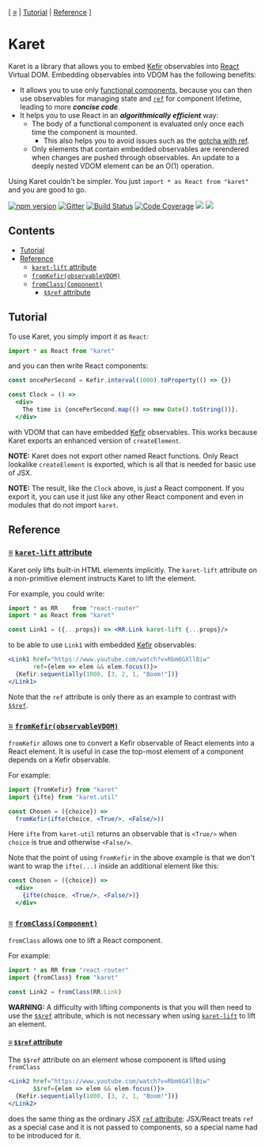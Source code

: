[ [≡](#contents) | [Tutorial](#tutorial) | [Reference](#reference) ]

# Karet

Karet is a library that allows you to
embed [Kefir](http://rpominov.github.io/kefir/) observables
into [React](https://facebook.github.io/react/) Virtual DOM.  Embedding
observables into VDOM has the following benefits:
* It allows you to use
  only
  [functional components](https://facebook.github.io/react/docs/components-and-props.html#functional-and-class-components),
  because you can then use observables for managing state
  and [`ref`](https://facebook.github.io/react/docs/refs-and-the-dom.html) for
  component lifetime, leading to more **_concise code_**.
* It helps you to use React in an **_algorithmically efficient_** way:
  * The body of a functional component is evaluated only once each time the
    component is mounted.
    * This also helps you to avoid issues such as
      the
      [gotcha with ref](https://facebook.github.io/react/docs/refs-and-the-dom.html#caveats).
  * Only elements that contain embedded observables are rerendered when changes
    are pushed through observables.  An update to a deeply nested VDOM element
    can be an O(1) operation.

Using Karet couldn't be simpler.  You just `import * as React from "karet"` and
you are good to go.

[![npm version](https://badge.fury.io/js/karet.svg)](http://badge.fury.io/js/karet)
[![Gitter](https://img.shields.io/gitter/room/calmm-js/chat.js.svg)](https://gitter.im/calmm-js/chat)
[![Build Status](https://travis-ci.org/calmm-js/karet.svg?branch=master)](https://travis-ci.org/calmm-js/karet)
[![Code Coverage](https://img.shields.io/codecov/c/github/calmm-js/karet/master.svg)](https://codecov.io/github/calmm-js/karet?branch=master)
[![](https://david-dm.org/calmm-js/karet.svg)](https://david-dm.org/calmm-js/karet)
[![](https://david-dm.org/calmm-js/karet/dev-status.svg)](https://david-dm.org/calmm-js/karet?type=dev)

## Contents

* [Tutorial](#tutorial)
* [Reference](#reference)
  * [`karet-lift` attribute](#karet-lift)
  * [`fromKefir(observableVDOM)`](#fromKefir "fromKefir: Observable VDOM -> VDOM")
  * [`fromClass(Component)`](#fromClass "fromClass: Component props -> Component (Observable props)")
    * [`$$ref` attribute](#ref)

## Tutorial

To use Karet, you simply import it as `React`:

```jsx
import * as React from "karet"
```

and you can then write React components:

```jsx
const oncePerSecond = Kefir.interval(1000).toProperty(() => {})

const Clock = () =>
  <div>
    The time is {oncePerSecond.map(() => new Date().toString())}.
  </div>
```

with VDOM that can have embedded [Kefir](http://rpominov.github.io/kefir/)
observables.  This works because Karet exports an enhanced version of
`createElement`.

**NOTE:** Karet does not export other named React functions.  Only React
lookalike `createElement` is exported, which is all that is needed for basic use
of JSX.

**NOTE:** The result, like the `Clock` above, is *just* a React component.  If
you export it, you can use it just like any other React component and even in
modules that do not import `karet`.

## Reference

### <a name="karet-lift"></a> [≡](#contents) [`karet-lift` attribute](#karet-lift)

Karet only lifts built-in HTML elements implicitly.  The `karet-lift` attribute
on a non-primitive element instructs Karet to lift the element.

For example, you could write:

```jsx
import * as RR    from "react-router"
import * as React from "karet"

const Link1 = ({...props}) => <RR.Link karet-lift {...props}/>
```

to be able to use `Link1` with
embedded [Kefir](http://rpominov.github.io/kefir/) observables:

```jsx
<Link1 href="https://www.youtube.com/watch?v=Rbm6GXllBiw"
       ref={elem => elem && elem.focus()}>
  {Kefir.sequentially(1000, [3, 2, 1, "Boom!"])}
</Link1>
```

Note that the `ref` attribute is only there as an example to contrast
with [`$$ref`](#ref).

### <a name="fromKefir"></a> [≡](#contents) [`fromKefir(observableVDOM)`](#fromKefir "fromKefir: Observable VDOM -> VDOM")

`fromKefir` allows one to convert a Kefir observable of React elements into a
React element.  It is useful in case the top-most element of a component depends
on a Kefir observable.

For example:

```jsx
import {fromKefir} from "karet"
import {ifte} from "karet.util"

const Chosen = ({choice}) =>
  fromKefir(ifte(choice, <True/>, <False/>))
```

Here `ifte` from `karet-util` returns an observable that is `<True/>` when
`choice` is true and otherwise `<False/>`.

Note that the point of using `fromKefir` in the above example is that we don't
want to wrap the `ifte(...)` inside an additional element like this:

```jsx
const Chosen = ({choice}) =>
  <div>
    {ifte(choice, <True/>, <False/>)}
  </div>
```

### <a name="fromClass"></a> [≡](#contents) [`fromClass(Component)`](#fromClass "fromClass: Component props -> Component (Observable props)")

`fromClass` allows one to lift a React component.

For example:

```jsx
import * as RR from "react-router"
import {fromClass} from "karet"

const Link2 = fromClass(RR.Link)
```

**WARNING:** A difficulty with lifting components is that you will then need to
use the [`$$ref`](#ref) attribute, which is not necessary when
using [`karet-lift`](#karet-lift) to lift an element.

#### <a name="ref"></a> [≡](#contents) [`$$ref` attribute](#ref)

The `$$ref` attribute on an element whose component is lifted using `fromClass`

```jsx
<Link2 href="https://www.youtube.com/watch?v=Rbm6GXllBiw"
       $$ref={elem => elem && elem.focus()}>
  {Kefir.sequentially(1000, [3, 2, 1, "Boom!"])}
</Link2>
```

does the same thing as the ordinary
JSX
[`ref` attribute](https://facebook.github.io/react/docs/more-about-refs.html#the-ref-callback-attribute):
JSX/React treats `ref` as a special case and it is not passed to components, so
a special name had to be introduced for it.
